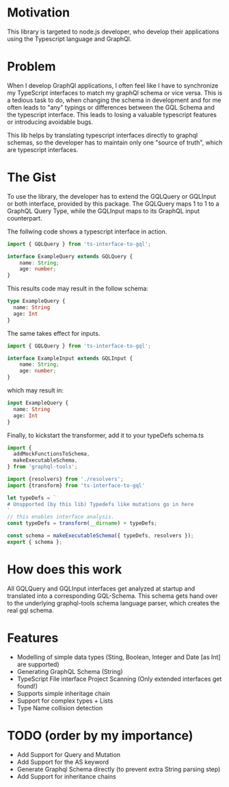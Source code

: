 # Motivation
This library is targeted to node.js developer, who develop their applications
using the Typescript language and GraphQl.

# Problem
When I develop GraphQl applications, I often feel like I have to synchronize
my TypeScript interfaces to match my graphQl schema or vice versa. This is a tedious task to do,
when changing the schema in development and for me often leads to "any" typings or differences 
between the GQL Schema and the typescript interface. This leads to losing a valuable typescript features or introducing 
avoidable bugs.

This lib helps by translating typescript interfaces directly to graphql schemas, so the 
developer has to maintain only one "source of truth", which are typescript interfaces. 


# The Gist
To use the library, the developer has to extend the GQLQuery or GQLInput or both interface, provided by this package.
The GQLQuery maps 1 to 1 to a GraphQL Query Type, while the GQLInput maps to its GraphQL input counterpart.

The follwing code shows a typescript interface in action.
```typescript
import { GQLQuery } from 'ts-interface-to-gql';

interface ExampleQuery extends GQLQuery {
    name: String;
    age: number;
}
```

This results code may result in the follow schema:
```graphql
type ExampleQuery {
  name: String
  age: Int
}
```

The same takes effect for inputs.
```typescript
import { GQLQuery } from 'ts-interface-to-gql';

interface ExampleInput extends GQLInput {
    name: String;
    age: number;
}
```

which may result in:
```graphql
input ExampleQuery {
  name: String
  age: Int
}
```

Finally, to kickstart the transformer, add it to your typeDefs schema.ts
```typescript
import {
  addMockFunctionsToSchema,
  makeExecutableSchema,
} from 'graphql-tools';

import {resolvers} from './resolvers';
import {transform} from 'ts-interface-to-gql'

let typeDefs = `
# Unspported (by this lib) Typedefs like mutations go in here
`
// this enables interface analysis.
const typeDefs = transform(__dirname) + typeDefs;

const schema = makeExecutableSchema({ typeDefs, resolvers });
export { schema };

```


# How does this work
All GQLQuery and GQLInput interfaces get analyzed at startup and translated into a corresponding GQL-Schema. This schema
gets hand over to the underlying graphql-tools schema language parser, which creates the real gql schema.

# Features
* Modelling of simple data types (Sting, Boolean, Integer and Date [as Int] are supported)
* Generating GraphQL Schema (String)
* TypeScript File interface Project Scanning (Only extended interfaces get found!)
* Supports simple inheritage chain
* Support for complex types + Lists 
* Type Name collision detection 

# TODO (order by my importance)
* Add Support for Query and Mutation
* Add Support for the AS keyword
* Generate Graphql Schema directly (to prevent extra String parsing step)
* Add Support for inheritance chains
